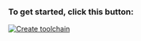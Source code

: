### To get started, click this button:
[![Create toolchain](https://cloud.ibm.com/devops/graphics/create_toolchain_button.png)](https://cloud.ibm.com/devops/setup/deploy?env_id=ibm:yp:eu-de&repository=https://github.com/jbyibm/dbb-pipeline&branch=ibmcloud)
